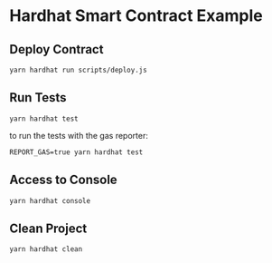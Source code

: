 # Hardhat Smart Contract Example

## Deploy Contract

```
yarn hardhat run scripts/deploy.js
```

## Run Tests

```
yarn hardhat test
```

to run the tests with the gas reporter:

```
REPORT_GAS=true yarn hardhat test
```

## Access to Console

```
yarn hardhat console
```

## Clean Project

```
yarn hardhat clean
```

